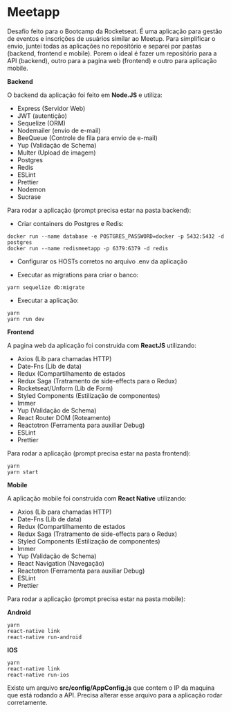 # Meetapp

Desafio feito para o Bootcamp da Rocketseat. É uma aplicação para gestão de eventos e inscrições de usuários similar ao Meetup.
Para simplificar o envio, juntei todas as aplicações no repositório e separei por pastas (backend, frontend e mobile). Porem o ideal é fazer um repositório para a API (backend), outro para a pagina web (frontend) e outro para aplicação mobile.

<b>Backend</b>

O backend da aplicação foi feito em <b>Node.JS</b> e utiliza:

- Express (Servidor Web)
- JWT (autentição) 
- Sequelize (ORM) 
- Nodemailer (envio de e-mail) 
- BeeQueue (Controle de fila para envio de e-mail)
- Yup (Validação de Schema)
- Multer (Upload de imagem)
- Postgres
- Redis
- ESLint
- Prettier
- Nodemon
- Sucrase

Para rodar a aplicação (prompt precisa estar na pasta backend):

- Criar containers do Postgres e Redis:

```
docker run --name database -e POSTGRES_PASSWORD=docker -p 5432:5432 -d postgres
docker run --name redismeetapp -p 6379:6379 -d redis
```
- Configurar os HOSTs corretos no arquivo .env da aplicação 

- Executar as migrations para criar o banco: 

```
yarn sequelize db:migrate
```

- Executar a aplicação:

```
yarn
yarn run dev
```

<b>Frontend</b>

A pagina web da aplicação foi construida com <b>ReactJS</b> utilizando:

- Axios  (Lib para chamadas HTTP)
- Date-Fns (Lib de data)
- Redux (Compartilhamento de estados
- Redux Saga (Tratramento de side-effects para o Redux)
- Rocketseat/Unform (Lib de Form)
- Styled Components (Estilização de componentes)
- Immer
- Yup (Validação de Schema)
- React Router DOM (Roteamento)
- Reactotron (Ferramenta para auxiliar Debug)
- ESLint
- Prettier

Para rodar a aplicação (prompt precisa estar na pasta frontend):

```
yarn
yarn start
```

<b>Mobile</b>

A aplicação mobile foi construida com <b>React Native</b> utilizando:

- Axios  (Lib para chamadas HTTP)
- Date-Fns (Lib de data)
- Redux (Compartilhamento de estados
- Redux Saga (Tratramento de side-effects para o Redux)
- Styled Components (Estilização de componentes)
- Immer
- Yup (Validação de Schema)
- React Navigation (Navegação)
- Reactotron (Ferramenta para auxiliar Debug)
- ESLint
- Prettier


Para rodar a aplicação (prompt precisa estar na pasta mobile):

<b>Android</b>
```
yarn
react-native link
react-native run-android
```

<b>IOS</b>
```
yarn
react-native link
react-native run-ios
```

Existe um arquivo <b>src/config/AppConfig.js</b> que contem o IP da maquina que está rodando a API. Precisa alterar esse arquivo para a aplicação rodar corretamente.


